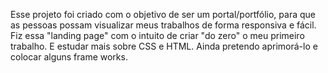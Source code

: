 Esse projeto foi criado com o objetivo de ser um portal/portfólio, para que as pessoas possam visualizar meus trabalhos de forma responsiva e fácil.
Fiz essa "landing page" com o intuito de criar "do zero" o meu primeiro trabalho. E estudar mais sobre CSS e HTML.
Ainda pretendo aprimorá-lo e colocar alguns frame works.
